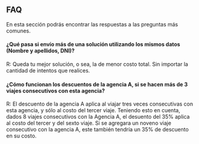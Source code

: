 ## FAQ
En esta sección podrás encontrar las respuestas a las preguntas más comunes.

#### ¿Qué pasa si envío más de una solución utilizando los mismos datos (Nombre y apellidos, DNI)?

R: Queda tu mejor solución, o sea, la de menor costo total. Sin importar la cantidad de intentos que realices.

#### ¿Cómo funcionan los descuentos de la agencia A, si se hacen más de 3 viajes consecutivos con esta agencia?

R: El descuento de la agencia A aplica al viajar tres veces consecutivas con esta agencia, y sólo al costo del tercer viaje. Teniendo esto en cuenta, dados 8 viajes consecutivos con la Agencia A, el desuento del 35% aplica al costo del tercer y del sexto viaje. Si se agregara un noveno viaje consecutivo con la agencia A, este también tendría un 35% de descuento en su costo.

